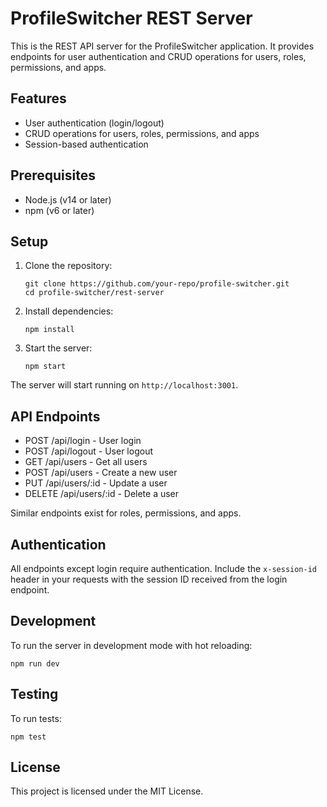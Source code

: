# ProfileSwitcher REST Server

This is the REST API server for the ProfileSwitcher application. It provides endpoints for user authentication and CRUD operations for users, roles, permissions, and apps.

## Features

- User authentication (login/logout)
- CRUD operations for users, roles, permissions, and apps
- Session-based authentication

## Prerequisites

- Node.js (v14 or later)
- npm (v6 or later)

## Setup

1. Clone the repository:
   ```
   git clone https://github.com/your-repo/profile-switcher.git
   cd profile-switcher/rest-server
   ```

2. Install dependencies:
   ```
   npm install
   ```

3. Start the server:
   ```
   npm start
   ```

The server will start running on `http://localhost:3001`.

## API Endpoints

- POST /api/login - User login
- POST /api/logout - User logout
- GET /api/users - Get all users
- POST /api/users - Create a new user
- PUT /api/users/:id - Update a user
- DELETE /api/users/:id - Delete a user

Similar endpoints exist for roles, permissions, and apps.

## Authentication

All endpoints except login require authentication. Include the `x-session-id` header in your requests with the session ID received from the login endpoint.

## Development

To run the server in development mode with hot reloading:

```
npm run dev
```

## Testing

To run tests:

```
npm test
```

## License

This project is licensed under the MIT License.